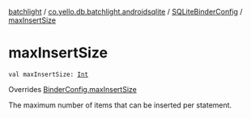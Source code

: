[batchlight](../../index.md) / [co.yello.db.batchlight.androidsqlite](../index.md) / [SQLiteBinderConfig](index.md) / [maxInsertSize](max-insert-size.md)

# maxInsertSize

`val maxInsertSize: `[`Int`](https://kotlinlang.org/api/latest/jvm/stdlib/kotlin/-int/index.html)

Overrides [BinderConfig.maxInsertSize](../../co.yello.db.batchlight/-binder-config/max-insert-size.md)

The maximum number of items that can be inserted per statement.


